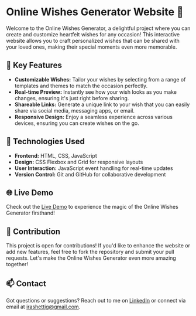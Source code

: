 # Online Wishes Generator Website 🎉

Welcome to the Online Wishes Generator, a delightful project where you can create and customize heartfelt wishes for any occasion! This interactive website allows you to craft personalized wishes that can be shared with your loved ones, making their special moments even more memorable.

## 🌟 Key Features

- **Customizable Wishes:** Tailor your wishes by selecting from a range of templates and themes to match the occasion perfectly.
- **Real-time Preview:** Instantly see how your wish looks as you make changes, ensuring it's just right before sharing.
- **Shareable Links:** Generate a unique link to your wish that you can easily share via social media, messaging apps, or email.
- **Responsive Design:** Enjoy a seamless experience across various devices, ensuring you can create wishes on the go.

## 🚀 Technologies Used

- **Frontend:** HTML, CSS, JavaScript
- **Design:** CSS Flexbox and Grid for responsive layouts
- **User Interaction:** JavaScript event handling for real-time updates
- **Version Control:** Git and GitHub for collaborative development

## 🌐 Live Demo

Check out the [Live Demo](https://ghanasham2004.github.io/Online-Wishes-Generator/) to experience the magic of the Online Wishes Generator firsthand!


## 🤝 Contribution

This project is open for contributions! If you'd like to enhance the website or add new features, feel free to fork the repository and submit your pull requests. Let's make the Online Wishes Generator even more amazing together!

## 📫 Contact

Got questions or suggestions? Reach out to me on [LinkedIn](https://www.linkedin.com/in/ghanasham-irshetti/) or connect via email at [irashettig@gmail.com](irashettig@email.com).

